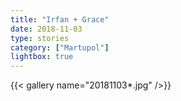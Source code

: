 ```yaml
---
title: "Irfan + Grace"
date: 2018-11-03
type: stories
category: ["Martupol"]
lightbox: true
---
```



{{< gallery name="20181103*.jpg" />}}